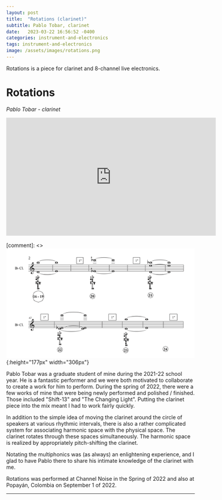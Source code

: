 ```yaml
---
layout: post
title:  "Rotations (clarinet)"
subtitle: Pablo Tobar, clarinet
date:   2023-03-22 16:56:52 -0400
categories: instrument-and-electronics
tags: instrument-and-electronics
image: /assets/images/rotations.png
---
```


Rotations is a piece for clarinet and 8-channel live electronics. 

# Rotations
*Pablo Tobar - clarinet* <br>

<iframe width="560" height="315" src="https://www.youtube.com/embed/0D0tCfsGH2Y" title="YouTube video player" frameborder="0" allow="accelerometer; autoplay; clipboard-write; encrypted-media; gyroscope; picture-in-picture; web-share" allowfullscreen></iframe>
<br> 

[comment]: <> ![Rotations score](/assets/images/RotationsImage.png){:height="177px" width="306px"} 

Pablo Tobar was a graduate student of mine during the 2021-22 school year. He is a fantastic performer and we were both motivated to collaborate to create a work for him to perform. During the spring of 2022, there were a few works of mine that were being newly performed and polished / finished. Those included "Shift-13" and "The Changing Light". Putting the clarinet piece into the mix meant I had to work fairly quickly.

In addition to the simple idea of moving the clarinet around the circle of speakers at various rhythmic intervals, there is also a rather complicated system for associating harmonic space with the physical space. The clarinet rotates through these spaces simultaneously. The harmonic space is realized by appropriately pitch-shifting the clarinet.

Notating the multiphonics was (as always) an enlightening experience, and I glad to have Pablo there to share his intimate knowledge of the clarinet with me. 

Rotations was performed at Channel Noise in the Spring of 2022 and also at Popayán, Colombia on September 1 of 2022.


---
<br>